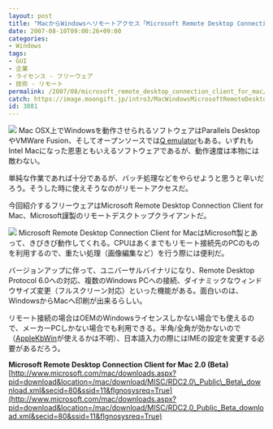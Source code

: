```yaml
---
layout: post
title: "MacからWindowsへリモートアクセス「Microsoft Remote Desktop Connection Client for Mac」"
date: 2007-08-10T09:00:26+09:00
categories:
- Windows
tags: 
- GUI
- 企業
- ライセンス - フリーウェア
- 技術 - リモート
permalink: /2007/08/microsoft_remote_desktop_connection_client_for_mac/
catch: https://image.moongift.jp/intro3/MacWindowsMicrosoftRemoteDesktopConnecti_A92D/1_thumb.png
id: 3881
---
```

[![](https://image.moongift.jp/intro3/MacWindowsMicrosoftRemoteDesktopConnecti_A92D/3_thumb.png)](https://image.moongift.jp/intro3/MacWindowsMicrosoftRemoteDesktopConnecti_A92D/32.png) Mac OSX上でWindowsを動作させられるソフトウェアはParallels DesktopやVMWare Fusion、そしてオープンソースでは[Q emulator](http://www.moongift.jp/2007/08/q_emulator/)もある。いずれもIntel Macになった恩恵ともいえるソフトウェアであるが、動作速度は本物には敵わない。   
  
単純な作業であれば十分であるが、バッチ処理などをやらせようと思うと辛いだろう。そうした時に使えそうなのがリモートアクセスだ。   
  
今回紹介するフリーウェアはMicrosoft Remote Desktop Connection Client for Mac、Microsoft謹製のリモートデスクトップクライアントだ。   
  
<!--more-->  
  
[![](https://image.moongift.jp/intro3/MacWindowsMicrosoftRemoteDesktopConnecti_A92D/1_thumb.png)](https://image.moongift.jp/intro3/MacWindowsMicrosoftRemoteDesktopConnecti_A92D/12.png) Microsoft Remote Desktop Connection Client for MacはMicrosoft製とあって、きびきび動作してくれる。CPUはあくまでもリモート接続先のPCのものを利用するので、重たい処理（画像編集など）を行う際には便利だ。   
  
バージョンアップに伴って、ユニバーサルバイナリになり、Remote Desktop Protocol 6.0への対応、複数のWindows PCへの接続、ダイナミックなウィンドウサイズ変更（フルスクリーン対応）といった機能がある。面白いのは、WindowsからMacへ印刷が出来るらしい。   
  
リモート接続の場合はOEMのWindowsライセンスしかない場合でも使えるので、メーカーPCしかない場合でも利用できる。半角/全角が効かないので（[AppleKbWin](http://www.geocities.jp/funchi_soft/)が使えるかは不明）、日本語入力の際にはIMEの設定を変更する必要があるだろう。   
  
**Microsoft Remote Desktop Connection Client for Mac 2.0 (Beta)**  
[http://www.microsoft.com/mac/downloads.aspx?pid=download&location=/mac/download/MISC/RDC2.0\_Public\_Beta\_download.xml&secid=80&ssid=11&flgnosysreq=True](http://www.microsoft.com/mac/downloads.aspx?pid=download&location=/mac/download/MISC/RDC2.0_Public_Beta_download.xml&secid=80&ssid=11&flgnosysreq=True)